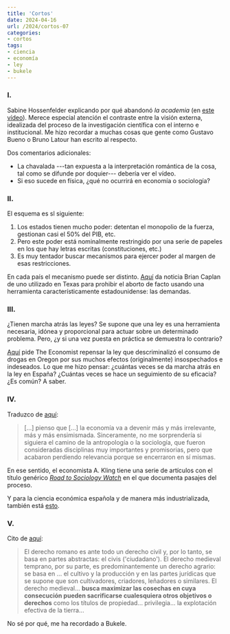 ```yaml
---
title: 'Cortos'
date: 2024-04-16
url: /2024/cortos-07
categories:
- cortos
tags:
- ciencia
- economía
- ley
- bukele
---
```


### I.

Sabine Hossenfelder explicando por qué abandonó _la academia_ (en [este vídeo](https://backreaction.blogspot.com/2024/04/how-i-fell-out-of-love-with-academia.html)). Merece especial atención el contraste entre la visión externa, idealizada del proceso de la investigación científica con el interno e institucional. Me hizo recordar a muchas cosas que gente como Gustavo Bueno o Bruno Latour han escrito al respecto.

Dos comentarios adicionales:
- La chavalada ---tan expuesta a la interpretación romántica de la cosa, tal como se difunde por doquier--- debería ver el vídeo.
- Si eso sucede en física, ¿qué no ocurrirá en economía o sociología?


### II.

El esquema es sl siguiente:
1. Los estados tienen mucho poder: detentan el monopolio de la fuerza, gestionan casi el 50% del PIB, etc.
2. Pero este poder está nominalmente restringido por una serie de papeles en los que hay letras escritas (constituciones, etc.)
3. Es muy tentador buscar mecanismos para ejercer poder al margen de esas restricciones.

En cada país el mecanismo puede ser distinto. [Aquí](https://www.betonit.ai/p/lawsuits-are-the-deep-state) da noticia Brian Caplan de uno utilizado en Texas para prohibir el aborto de facto usando una herramienta característicamente estadounidense: las demandas.


### III.

¿Tienen marcha atrás las leyes? Se supone que una ley es una herramienta necesaria, idónea y proporcional para actuar sobre un determinado problema. Pero, ¿y si una vez puesta en práctica se demuestra lo contrario?

[Aquí](https://www.economist.com/united-states/2024/03/14/time-is-called-on-oregons-decriminalisation-experiment) pide The Economist repensar la ley que descriminalizó el consumo de drogas en Oregon por sus muchos efectos (originalmente) insospechados e indeseados. Lo que me hizo pensar: ¿cuántas veces se da marcha atrás en la ley en España? ¿Cuántas veces se hace un seguimiento de su eficacia? ¿Es común? A saber.


### IV.

Traduzco de [aquí](https://marginalrevolution.com/marginalrevolution/2024/03/steve-levitt-on-the-future-of-economics.html):

> [...] pienso que [...] la economía va a devenir más y más irrelevante, más y más ensimismada. Sinceramente, no me sorprendería si siguiera el camino de la antropología o la sociología, que fueron consideradas disciplinas muy importantes y promisorias, pero que acabaron perdiendo relevancia porque se encerraron en sí mismas.

En ese sentido, el economista A. Kling tiene una serie de artículos con el título genérico [_Road to Sociology Watch_](https://arnoldkling.substack.com/p/road-to-sociology-watch-77) en el que documenta pasajes del proceso.

Y para la ciencia económica española y de manera más industrializada, también está [esto](https://datanalytics.com/2022/07/28/nadaesgratis-temas/).


### V.

Cito de [aquí](https://derechomercantilespana.blogspot.com/2024/03/historia-del-derecho-europeo-de-paolo.html):

> El derecho romano es ante todo un derecho civil y, por lo tanto, se basa en partes abstractas: el civis ('ciudadano'). El derecho medieval temprano, por su parte, es predominantemente un derecho agrario: se basa en ... el cultivo y la producción y en las partes jurídicas que se supone que son cultivadores, criadores, leñadores o similares. El derecho medieval... **busca maximizar las cosechas en cuya consecución pueden sacrificarse cualesquiera otros objetivos o derechos** como los títulos de propiedad... privilegia... la explotación efectiva de la tierra...

No sé por qué, me ha recordado a Bukele.


